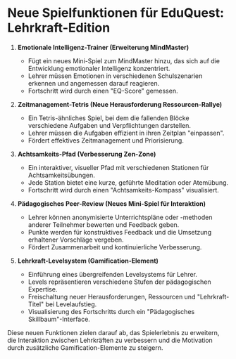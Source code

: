# Neue Spielfunktionen für EduQuest: Lehrkraft-Edition

1. **Emotionale Intelligenz-Trainer (Erweiterung MindMaster)**
   - Fügt ein neues Mini-Spiel zum MindMaster hinzu, das sich auf die Entwicklung emotionaler Intelligenz konzentriert.
   - Lehrer müssen Emotionen in verschiedenen Schulszenarien erkennen und angemessen darauf reagieren.
   - Fortschritt wird durch einen "EQ-Score" gemessen.

2. **Zeitmanagement-Tetris (Neue Herausforderung Ressourcen-Rallye)**
   - Ein Tetris-ähnliches Spiel, bei dem die fallenden Blöcke verschiedene Aufgaben und Verpflichtungen darstellen.
   - Lehrer müssen die Aufgaben effizient in ihren Zeitplan "einpassen".
   - Fördert effektives Zeitmanagement und Priorisierung.

3. **Achtsamkeits-Pfad (Verbesserung Zen-Zone)**
   - Ein interaktiver, visueller Pfad mit verschiedenen Stationen für Achtsamkeitsübungen.
   - Jede Station bietet eine kurze, geführte Meditation oder Atemübung.
   - Fortschritt wird durch einen "Achtsamkeits-Kompass" visualisiert.

4. **Pädagogisches Peer-Review (Neues Mini-Spiel für Interaktion)**
   - Lehrer können anonymisierte Unterrichtspläne oder -methoden anderer Teilnehmer bewerten und Feedback geben.
   - Punkte werden für konstruktives Feedback und die Umsetzung erhaltener Vorschläge vergeben.
   - Fördert Zusammenarbeit und kontinuierliche Verbesserung.

5. **Lehrkraft-Levelsystem (Gamification-Element)**
   - Einführung eines übergreifenden Levelsystems für Lehrer.
   - Levels repräsentieren verschiedene Stufen der pädagogischen Expertise.
   - Freischaltung neuer Herausforderungen, Ressourcen und "Lehrkraft-Titel" bei Levelaufstieg.
   - Visualisierung des Fortschritts durch ein "Pädagogisches Skillbaum"-Interface.

Diese neuen Funktionen zielen darauf ab, das Spielerlebnis zu erweitern, die Interaktion zwischen Lehrkräften zu verbessern und die Motivation durch zusätzliche Gamification-Elemente zu steigern.
